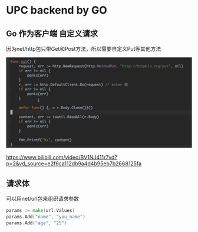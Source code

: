 # UPC backend by GO

## Go 作为客户端 自定义请求

因为net/http包只带Get和Post方法，所以需要自定义Put等其他方法

![custom_PUT](./custom_PUT.png)

<https://www.bilibili.com/video/BV1NJ411r7vd?p=2&vd_source=e2f6ca112db9a4d4b95eb7b2668125fa>

## 请求体

可以用net/url包来组织请求参数

```go
params := make(url.Values)
params.Add("name", "you_name")
params.Add("age", "25")
```
